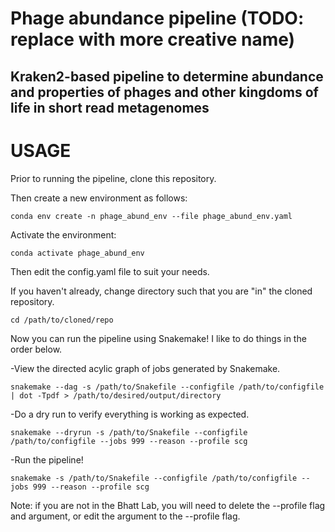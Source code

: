 # Phage abundance pipeline (TODO: replace with more creative name)
## Kraken2-based pipeline to determine abundance and properties of phages and other kingdoms of life in short read metagenomes

# USAGE

Prior to running the pipeline, clone this repository.

Then create a new environment as follows:

	conda env create -n phage_abund_env --file phage_abund_env.yaml

Activate the environment:

	conda activate phage_abund_env

Then edit the config.yaml file to suit your needs.

If you haven't already, change directory such that you are "in" the cloned repository.

	cd /path/to/cloned/repo

Now you can run the pipeline using Snakemake! I like to do things in the order below. 

-View the directed acylic graph of jobs generated by Snakemake.

	snakemake --dag -s /path/to/Snakefile --configfile /path/to/configfile | dot -Tpdf > /path/to/desired/output/directory

-Do a dry run to verify everything is working as expected.

	snakemake --dryrun -s /path/to/Snakefile --configfile /path/to/configfile --jobs 999 --reason --profile scg

-Run the pipeline! 

	snakemake -s /path/to/Snakefile --configfile /path/to/configfile --jobs 999 --reason --profile scg 

Note: if you are not in the Bhatt Lab, you will need to delete the --profile flag and argument, or edit the argument to the --profile flag. 
